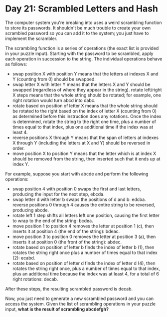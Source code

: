 # Day 21: Scrambled Letters and Hash
The computer system you're breaking into uses a weird scrambling function to store its passwords. It shouldn't be much trouble to create your own scrambled password so you can add it to the system; you just have to implement the scrambler.

The scrambling function is a series of operations (the exact list is provided in your puzzle input). Starting with the password to be scrambled, apply each operation in succession to the string. The individual operations behave as follows:

- swap position X with position Y means that the letters at indexes X and Y (counting from 0) should be swapped.
- swap letter X with letter Y means that the letters X and Y should be swapped (regardless of where they appear in the string).
rotate left/right X steps means that the whole string should be rotated; for example, one right rotation would turn abcd into dabc.
- rotate based on position of letter X means that the whole string should be rotated to the right based on the index of letter X (counting from 0) as determined before this instruction does any rotations. Once the index is determined, rotate the string to the right one time, plus a number of times equal to that index, plus one additional time if the index was at least 4.
- reverse positions X through Y means that the span of letters at indexes X through Y (including the letters at X and Y) should be reversed in order.
- move position X to position Y means that the letter which is at index X should be removed from the string, then inserted such that it ends up at index Y.

For example, suppose you start with abcde and perform the following operations:

- swap position 4 with position 0 swaps the first and last letters, producing the input for the next step, ebcda.
- swap letter d with letter b swaps the positions of d and b: edcba.
reverse positions 0 through 4 causes the entire string to be reversed, producing abcde.
- rotate left 1 step shifts all letters left one position, causing the first letter to wrap to the end of the string: bcdea.
- move position 1 to position 4 removes the letter at position 1 (c), then inserts it at position 4 (the end of the string): bdeac.
- move position 3 to position 0 removes the letter at position 3 (a), then inserts it at position 0 (the front of the string): abdec.
- rotate based on position of letter b finds the index of letter b (1), then rotates the string right once plus a number of times equal to that index (2): ecabd.
- rotate based on position of letter d finds the index of letter d (4), then rotates the string right once, plus a number of times equal to that index, plus an additional time because the index was at least 4, for a total of 6 right rotations: decab.

After these steps, the resulting scrambled password is decab.

Now, you just need to generate a new scrambled password and you can access the system. Given the list of scrambling operations in your puzzle input, **what is the result of scrambling abcdefgh?**
